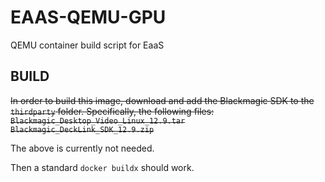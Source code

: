 EAAS-QEMU-GPU
===
QEMU container build script for EaaS

BUILD
---

~~In order to build this image, download and add the Blackmagic SDK to the `thirdparty` folder.
Specifically, the following files:
`Blackmagic_Desktop_Video_Linux_12.9.tar`
`Blackmagic_DeckLink_SDK_12.9.zip`~~

The above is currently not needed.

Then a standard `docker buildx` should work.
